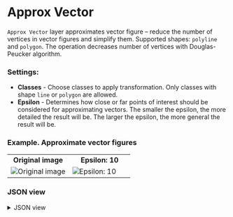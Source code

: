 # Approx Vector

`Approx Vector` layer approximates vector figure – reduce the number of vertices in vector figures and simplify them.
Supported shapes: `polyline` and `polygon`.
The operation decreases number of vertices with Douglas-Peucker algorithm.

### Settings:

- **Сlasses** - Choose classes to apply transformation. Only classes with shape `line` or `polygon` are allowed.
- **Epsilon** - Determines how close or far points of interest should be considered for approximating vectors. The smaller the epsilon, the more detailed the result will be. The larger the epsilon, the more general the result will be.

### Example. Approximate vector figures

<table>
<tr>
<td style="text-align:center; width:50%"><strong>Original image</strong></td>
<td style="text-align:center; width:50%"><strong>Epsilon: 10</strong></td>
</tr>
<tr>
<td> <img src="https://github.com/supervisely-ecosystem/ml-nodes/assets/79905215/a1389f2c-8bbc-4182-a7e0-b39c676be777" alt="Original image" /> </td>
<td> <img src="https://github.com/supervisely-ecosystem/ml-nodes/assets/79905215/6e6ded99-f9ac-4980-bb8e-bab08a025378" alt="Epsilon: 10" /> </td>
</tr>
</table>

### JSON view

<details>
  <summary>JSON view</summary>
<pre>
{
  "action": "approx_vector",
  "src": ["$images_project_5"],
  "dst": "$approx_vector_6",
  "settings": {
    "classes": ["ballon"],
    "epsilon": 10
  }
}
</pre>
</details>
